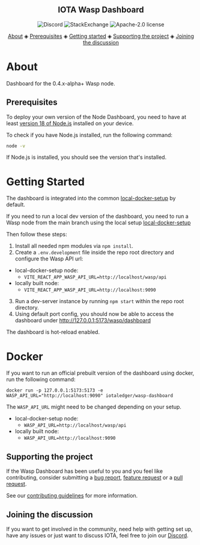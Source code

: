 <h2 align="center">IOTA Wasp Dashboard</h2>

<p align="center">
  <a href="https://discord.iota.org/" style="text-decoration:none;"><img src="https://img.shields.io/badge/Discord-9cf.svg?logo=discord" alt="Discord"></a>
    <a href="https://iota.stackexchange.com/" style="text-decoration:none;"><img src="https://img.shields.io/badge/StackExchange-9cf.svg?logo=stackexchange" alt="StackExchange"></a>
    <a href="https://github.com/iotaledger/wasp-dashboard/blob/develop/LICENSE" style="text-decoration:none;"><img src="https://img.shields.io/github/license/iotaledger/wasp-dashboard.svg" alt="Apache-2.0 license"></a>
</p>
      
<p align="center">
  <a href="#about">About</a> ◈
  <a href="#prerequisites">Prerequisites</a> ◈
  <a href="#getting-started">Getting started</a> ◈
  <a href="#supporting-the-project">Supporting the project</a> ◈
  <a href="#joining-the-discussion">Joining the discussion</a> 
</p>

# About

Dashboard for the 0.4.x-alpha+ Wasp node.

## Prerequisites

To deploy your own version of the Node Dashboard, you need to have at least [version 18 of Node.js](https://nodejs.org/en/download/) installed on your device.

To check if you have Node.js installed, run the following command:

```bash
node -v
```

If Node.js is installed, you should see the version that's installed.

# Getting Started

The dashboard is integrated into the common [local-docker-setup](https://github.com/iotaledger/wasp/tree/develop/tools/local-setup) by default.

If you need to run a local dev version of the dashboard, you need to run a Wasp node from the main branch using the local setup [local-docker-setup](https://github.com/iotaledger/wasp/tree/develop/tools/local-setup)

Then follow these steps:

1. Install all needed npm modules via `npm install`.
2. Create a `.env.development` file inside the repo root directory and configure the Wasp API url:

-   local-docker-setup node:
    -   `VITE_REACT_APP_WASP_API_URL=http://localhost/wasp/api`
-   locally built node:
    -   `VITE_REACT_APP_WASP_API_URL=http://localhost:9090`

3. Run a dev-server instance by running `npm start` within the repo root directory.
4. Using default port config, you should now be able to access the dashboard under http://127.0.0.1:5173/wasp/dashboard

The dashboard is hot-reload enabled.

# Docker

If you want to run an official prebuilt version of the dashboard using docker, run the following command:

`docker run -p 127.0.0.1:5173:5173 -e WASP_API_URL="http://localhost:9090" iotaledger/wasp-dashboard`

The `WASP_API_URL` might need to be changed depending on your setup.

-   local-docker-setup node:
    -   `WASP_API_URL=http://localhost/wasp/api`
-   locally built node:
    -   `WASP_API_URL=http://localhost:9090`

## Supporting the project

If the Wasp Dashboard has been useful to you and you feel like contributing, consider submitting a [bug report](https://github.com/iotaledger/wasp-dashboard/issues/new), [feature request](https://github.com/iotaledger/wasp-dashboard/issues/new) or a [pull request](https://github.com/iotaledger/wasp-dashboard/pulls/).

See our [contributing guidelines](.github/CONTRIBUTING.md) for more information.

## Joining the discussion

If you want to get involved in the community, need help with getting set up, have any issues or just want to discuss IOTA, feel free to join our [Discord](https://discord.iota.org/).
